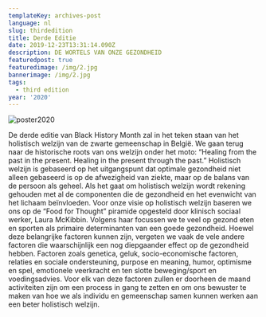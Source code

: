 ```yaml
---
templateKey: archives-post
language: nl
slug: thirdedition
title: Derde Editie
date: 2019-12-23T13:31:14.090Z
description: DE WORTELS VAN ONZE GEZONDHEID
featuredpost: true
featuredimage: /img/2.jpg
bannerimage: /img/2.jpg
tags:
  - third edition
year: '2020'
---
```

![poster2020](/img/2.jpg "Poster 2020")

De derde editie van Black History Month zal in het teken staan van het holistisch welzijn van de zwarte gemeenschap in België. We gaan terug naar de historische roots van ons welzijn onder het moto: “Healing from the past in the present. Healing in the present through the past.” Holistisch welzijn is gebaseerd op het uitgangspunt dat optimale gezondheid niet alleen gebaseerd is op de afwezigheid van ziekte, maar op de balans van de persoon als geheel. Als het gaat om holistisch welzijn wordt rekening gehouden met al de componenten die de gezondheid en het evenwicht van het lichaam beïnvloeden. Voor onze visie op holistisch welzijn baseren we ons op de “Food for Thought” piramide opgesteld door klinisch sociaal werker, Laura McKibbin. Volgens haar focussen we te veel op gezond eten en sporten als primaire determinanten van een goede gezondheid. Hoewel deze belangrijke factoren kunnen zijn, vergeten we vaak de vele andere factoren die waarschijnlijk een nog diepgaander effect op de gezondheid hebben. Factoren zoals genetica, geluk, socio-economische factoren, relaties en sociale ondersteuning, purpose en meaning, humor, optimisme en spel, emotionele veerkracht en ten slotte beweging/sport en voedingsadvies. Voor elk van deze factoren zullen er doorheen de maand activiteiten zijn om een process in gang te zetten en om ons bewuster te maken van hoe we als individu en gemeenschap samen kunnen werken aan een beter holistisch welzijn.
